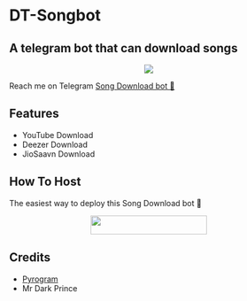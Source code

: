 # DT-Songbot
## A telegram bot that can download songs
<p align="center">
  <img src="https://telegra.ph/file/0e9b3fdd3531e65ab53fb.jpg">
</p>

Reach me on Telegram [Song Download bot 🎸](https://t.me/TheSongdobot)

## Features

- YouTube Download
- Deezer Download
- JioSaavn Download

## How To Host

The easiest way to deploy this Song Download bot 🎸
<p align="center"><a href="https://heroku.com/deploy?template=https://github.com/omindadelshan/TG-Bot"> <img src="https://img.shields.io/badge/Deploy%20To%20Heroku-blueviolet?style=for-the-badge&logo=heroku" width="210" height="34.45"/></a></p>

## Credits

- [Pyrogram](https://github.com/pyrogram)
- Mr Dark Prince
